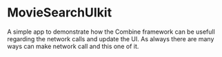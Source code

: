 # MovieSearchUIkit

A simple app to demonstrate how the Combine framework can be usefull regarding the network calls and update the UI. As always there are many ways can make network call and this one of it. 
